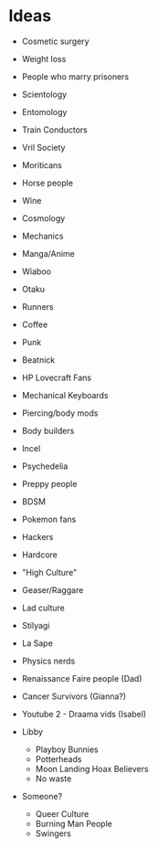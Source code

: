 Ideas
=======
* Cosmetic surgery 
* Weight loss
* People who marry prisoners
* Scientology
* Entomology
* Train Conductors
* Vril Society
* Moriticans
* Horse people
* Wine
* Cosmology
* Mechanics
* Manga/Anime
* Wiaboo
* Otaku
* Runners
* Coffee
* Punk
* Beatnick
* HP Lovecraft Fans
* Mechanical Keyboards
* Piercing/body mods
* Body builders
* Incel
* Psychedelia
* Preppy people
* BDSM
* Pokemon fans
* Hackers
* Hardcore
* "High Culture"
* Geaser/Raggare
* Lad culture
* Stilyagi
* La Sape
* Physics nerds

* Renaissance Faire people (Dad)
* Cancer Survivors (Gianna?)
* Youtube 2 - Draama vids (Isabel)

* Libby
  * Playboy Bunnies
  * Potterheads 
  * Moon Landing Hoax Believers
  * No waste

* Someone?
  * Queer Culture 
  * Burning Man People 
  * Swingers
